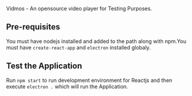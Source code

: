 Vidmos - An opensource video player for Testing Purposes.

## Pre-requisites

You must have nodejs installed and added to the path along with npm.You must have `create-react-app` and `electron` installed globaly.

## Test the Application

Run `npm start` to run development environment for Reactjs and then execute `electron .` which will run the Application.
